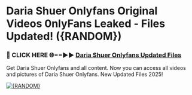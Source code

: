 # Daria Shuer Onlyfans Original Videos 0nlyFans Leaked - Files Updated! ({RANDOM})

<h3>🔴 CLICK HERE 🌐==►► <a href="https://betterlinks.top/A2PfLJ" rel="nofollow">Daria Shuer Onlyfans Updated Files</a></h3>

Get Daria Shuer Onlyfans and all content. Now you can access all videos and pictures of Daria Shuer Onlyfans. New Updated Files 2025!

[![{RANDOM}](https://i.imgur.com/ppqm5kG.gif)](https://betterlinks.top/A2PfLJ)
